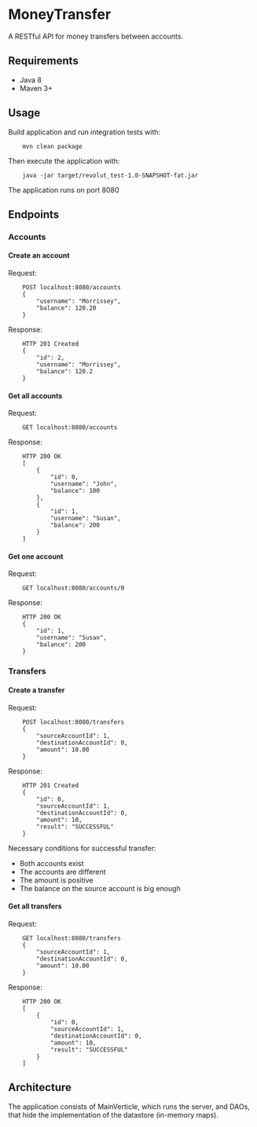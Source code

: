 # MoneyTransfer
A RESTful API for money transfers between accounts.

## Requirements
* Java 8
* Maven 3+

## Usage
Build application and run integration tests with:
```
    mvn clean package
```
Then execute the application with:
```
    java -jar target/revolut_test-1.0-SNAPSHOT-fat.jar
```
The application runs on port 8080

## Endpoints
### Accounts
#### Create an account
Request:
```
    POST localhost:8080/accounts
    {
        "username": "Morrissey",
        "balance": 120.20
    }
```
Response:
```
    HTTP 201 Created
    {
        "id": 2,
        "username": "Morrissey",
        "balance": 120.2
    }
```
#### Get all accounts
Request:
```
    GET localhost:8080/accounts
```
Response:
```
    HTTP 200 OK
    [
        {
            "id": 0,
            "username": "John",
            "balance": 100
        },
        {
            "id": 1,
            "username": "Susan",
            "balance": 200
        }
    ]
```
#### Get one account
Request:
```
    GET localhost:8080/accounts/0
```
Response:
```
    HTTP 200 OK
    {
        "id": 1,
        "username": "Susan",
        "balance": 200
    }
```
### Transfers
#### Create a transfer
Request:
```
    POST localhost:8080/transfers
    {
        "sourceAccountId": 1,
        "destinationAccountId": 0,
        "amount": 10.00
    }
```
Response:
```
    HTTP 201 Created
    {
        "id": 0,
        "sourceAccountId": 1,
        "destinationAccountId": 0,
        "amount": 10,
        "result": "SUCCESSFUL"
    }
```
Necessary conditions for successful transfer:
* Both accounts exist
* The accounts are different
* The amount is positive
* The balance on the source account is big enough
#### Get all transfers
Request:
```
    GET localhost:8080/transfers
    {
        "sourceAccountId": 1,
        "destinationAccountId": 0,
        "amount": 10.00
    }
```
Response:
```
    HTTP 200 OK
    [
        {
            "id": 0,
            "sourceAccountId": 1,
            "destinationAccountId": 0,
            "amount": 10,
            "result": "SUCCESSFUL"
        }
    ]
```
## Architecture
The application consists of MainVerticle, which runs the server, and DAOs, that hide the implementation of the datastore (in-memory maps).

